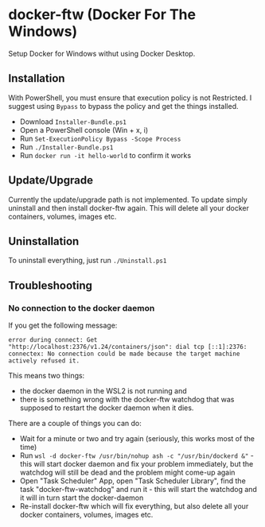 # docker-ftw (Docker For The Windows)

Setup Docker for Windows withut using Docker Desktop.

## Installation 

With PowerShell, you must ensure that execution policy is not Restricted. 
I suggest using `Bypass` to bypass the policy and get the things installed.

- Download `Installer-Bundle.ps1`
- Open a PowerShell console (Win + x, i)
- Run ```Set-ExecutionPolicy Bypass -Scope Process```
- Run ```./Installer-Bundle.ps1```
- Run ```docker run -it hello-world``` to confirm it works

## Update/Upgrade

Currently the update/upgrade path is not implemented. To update simply uninstall and then install docker-ftw again. This will delete all your docker containers, volumes, images etc.

## Uninstallation 

To uninstall everything, just run `./Uninstall.ps1`

## Troubleshooting

### No connection to the docker daemon

If you get the following message:
```
error during connect: Get "http://localhost:2376/v1.24/containers/json": dial tcp [::1]:2376: connectex: No connection could be made because the target machine actively refused it.
```

This means two things:
- the docker daemon in the WSL2 is not running and 
- there is something wrong with the docker-ftw watchdog that was supposed to restart the docker daemon when it dies.

There are a couple of things you can do:
- Wait for a minute or two and try again (seriously, this works most of the time)
- Run `wsl -d docker-ftw /usr/bin/nohup ash -c "/usr/bin/dockerd &"` - this will start docker daemon and fix your problem immediately, but the watchdog will still be dead and the problem might come-up again
- Open "Task  Scheduler" App, open "Task Scheduler Library", find the task "docker-ftw-watchdog" and run it - this will start the watchdog and it will in turn start the docker-daemon
- Re-install docker-ftw which will fix everything, but also delete all your docker containers, volumes, images etc.
